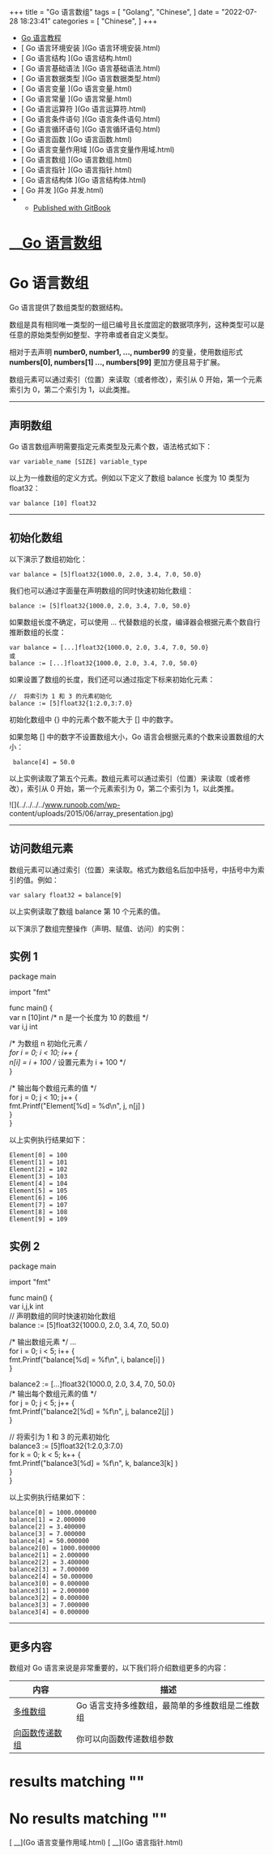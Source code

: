 +++
title = "Go 语言数组"
tags = [
"Golang",
"Chinese",
]
date = "2022-07-28 18:23:41"
categories = [
"Chinese",
]
+++
  * [ Go 语言教程 ](./)
  * [ Go 语言环境安装 ](Go 语言环境安装.html)
  * [ Go 语言结构 ](Go 语言结构.html)
  * [ Go 语言基础语法 ](Go 语言基础语法.html)
  * [ Go 语言数据类型 ](Go 语言数据类型.html)
  * [ Go 语言变量 ](Go 语言变量.html)
  * [ Go 语言常量 ](Go 语言常量.html)
  * [ Go 语言运算符 ](Go 语言运算符.html)
  * [ Go 语言条件语句 ](Go 语言条件语句.html)
  * [ Go 语言循环语句 ](Go 语言循环语句.html)
  * [ Go 语言函数 ](Go 语言函数.html)
  * [ Go 语言变量作用域 ](Go 语言变量作用域.html)
  * [ Go 语言数组 ](Go 语言数组.html)
  * [ Go 语言指针 ](Go 语言指针.html)
  * [ Go 语言结构体 ](Go 语言结构体.html)
  * [ Go 并发 ](Go 并发.html)
  *   * [ Published with GitBook ](https://www.gitbook.com)

#  __[Go 语言数组](.)

# Go 语言数组

Go 语言提供了数组类型的数据结构。

数组是具有相同唯一类型的一组已编号且长度固定的数据项序列，这种类型可以是任意的原始类型例如整型、字符串或者自定义类型。

相对于去声明 **number0, number1, ..., number99** 的变量，使用数组形式 **numbers[0], numbers[1]
..., numbers[99]** 更加方便且易于扩展。

数组元素可以通过索引（位置）来读取（或者修改），索引从 0 开始，第一个元素索引为 0，第二个索引为 1，以此类推。

* * *

## 声明数组

Go 语言数组声明需要指定元素类型及元素个数，语法格式如下：

    
    
    var variable_name [SIZE] variable_type

以上为一维数组的定义方式。例如以下定义了数组 balance 长度为 10 类型为 float32：

    
    
    var balance [10] float32

* * *

## 初始化数组

以下演示了数组初始化：

    
    
    var balance = [5]float32{1000.0, 2.0, 3.4, 7.0, 50.0}

我们也可以通过字面量在声明数组的同时快速初始化数组：

    
    
    balance := [5]float32{1000.0, 2.0, 3.4, 7.0, 50.0}

如果数组长度不确定，可以使用 ... 代替数组的长度，编译器会根据元素个数自行推断数组的长度：

    
    
    var balance = [...]float32{1000.0, 2.0, 3.4, 7.0, 50.0}
    或
    balance := [...]float32{1000.0, 2.0, 3.4, 7.0, 50.0}

如果设置了数组的长度，我们还可以通过指定下标来初始化元素：

    
    
    //  将索引为 1 和 3 的元素初始化
    balance := [5]float32{1:2.0,3:7.0}

初始化数组中 {} 中的元素个数不能大于 [] 中的数字。

如果忽略 [] 中的数字不设置数组大小，Go 语言会根据元素的个数来设置数组的大小：

    
    
     balance[4] = 50.0

以上实例读取了第五个元素。数组元素可以通过索引（位置）来读取（或者修改），索引从 0 开始，第一个元素索引为 0，第二个索引为 1，以此类推。

![](../../../../www.runoob.com/wp-
content/uploads/2015/06/array_presentation.jpg)

* * *

## 访问数组元素

数组元素可以通过索引（位置）来读取。格式为数组名后加中括号，中括号中为索引的值。例如：

    
    
    var salary float32 = balance[9]

以上实例读取了数组 balance 第 10 个元素的值。

以下演示了数组完整操作（声明、赋值、访问）的实例：

## 实例 1

package main  
  
import "fmt"  
  
func main() {  
var n [10]int /* n 是一个长度为 10 的数组 */  
var i,j int  
  
/* 为数组 n 初始化元素 */  
for i = 0; i < 10; i++ {  
n[i] = i + 100 /* 设置元素为 i + 100 */  
}  
  
/* 输出每个数组元素的值 */  
for j = 0; j < 10; j++ {  
fmt.Printf("Element[%d] = %d\n", j, n[j] )  
}  
}  

以上实例执行结果如下：

    
    
    Element[0] = 100
    Element[1] = 101
    Element[2] = 102
    Element[3] = 103
    Element[4] = 104
    Element[5] = 105
    Element[6] = 106
    Element[7] = 107
    Element[8] = 108
    Element[9] = 109

## 实例 2

package main  
  
import "fmt"  
  
func main() {  
var i,j,k int  
// 声明数组的同时快速初始化数组  
balance := [5]float32{1000.0, 2.0, 3.4, 7.0, 50.0}  
  
/* 输出数组元素 */ ...  
for i = 0; i < 5; i++ {  
fmt.Printf("balance[%d] = %f\n", i, balance[i] )  
}  
  
balance2 := [...]float32{1000.0, 2.0, 3.4, 7.0, 50.0}  
/* 输出每个数组元素的值 */  
for j = 0; j < 5; j++ {  
fmt.Printf("balance2[%d] = %f\n", j, balance2[j] )  
}  
  
//  将索引为 1 和 3 的元素初始化  
balance3 := [5]float32{1:2.0,3:7.0}  
for k = 0; k < 5; k++ {  
fmt.Printf("balance3[%d] = %f\n", k, balance3[k] )  
}  
}  

</div>

以上实例执行结果如下：

    
    
    balance[0] = 1000.000000
    balance[1] = 2.000000
    balance[2] = 3.400000
    balance[3] = 7.000000
    balance[4] = 50.000000
    balance2[0] = 1000.000000
    balance2[1] = 2.000000
    balance2[2] = 3.400000
    balance2[3] = 7.000000
    balance2[4] = 50.000000
    balance3[0] = 0.000000
    balance3[1] = 2.000000
    balance3[2] = 0.000000
    balance3[3] = 7.000000
    balance3[4] = 0.000000

* * *

## 更多内容

数组对 Go 语言来说是非常重要的，以下我们将介绍数组更多的内容：

内容 |  描述  
---|---  
[多维数组](go-multi-dimensional-arrays.html) | Go 语言支持多维数组，最简单的多维数组是二维数组  
[向函数传递数组](go-passing-arrays-to-functions.html) | 你可以向函数传递数组参数  
  
#  results matching ""

# No results matching ""

[ __](Go 语言变量作用域.html) [ __](Go 语言指针.html)

